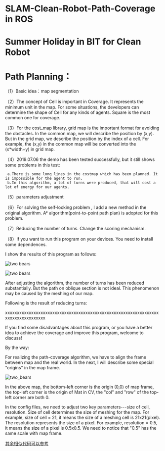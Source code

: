# SLAM-Clean-Robot-Path-Coverage in ROS
# Summer Holiday in BIT for Clean Robot


# Path Planning：

（1）Basic idea：map segmentation

（2）The concept of Cell is important in Coverage. It represents the minimum unit in the map. For some situations, the developers can determine the shape of Cell for any kinds of agents. Square is the most common one for coverage.

（3）For the cost_map library, grid map is the important format for avoiding the obstacles. In the common map, we will describe the position by (x,y). But in the grid map, we describe the position by the index of a cell. For example, the (x,y) in the common map will be converted into the (x*width+y) in grid map.

（4）2019.07.06 the demo has been tested successfully, but it still shows some problems in this test:

     a.There is some long lines in the costmap which has been planned. It is impossible for the agent to run.
     b.In this algorithm, a lot of turns were produced, that will cost a lot of energy for our agents.

（5）parameters adjustment

（6）For solving the self-locking problem , I add a new method in the original algorithm. A* algorithm(point-to-point path plan) is adopted for this problem.

（7）Reducing the number of turns. Change the scoring mechanism.

（8）If you want to run this program on your devices. You need to install some dependences. 

I show the results of this program as follows:

![two bears](https://github.com/hjr553199215/SLAM-Clean-Robot-Path-Coverage/blob/master/path_29.png)

![two bears](https://github.com/hjr553199215/SLAM-Clean-Robot-Path-Coverage/blob/master/path_coverage.png)

After adjusting the algorithm, the number of turns has been reduced substantially. But the path on oblique section is not ideal. This phenomenon may be caused by the meshing of our map.

Following is the result of reducing turns:

xxxxxxxxxxxxxxxxxxxxxxxxxxxxxxxxxxxxxxxxxxxxxxxxxxxxxxxxxxxxxxxxxxxxxxxxxxxxxxxxxx

If you find some disadvantages about this program, or you have a better idea to achieve the coverage and improve this program, welcome to discuss!

By the way:

For realizing the path-coverage algorithm, we have to align the frame between map and the real world. In the next, I will describe some special "origins" in the map frame.

![two_bears](https://github.com/hjr553199215/SLAM-Clean-Robot-Path-Coverage-in-ROS/blob/master/path_origin.png)

In the above map, the bottom-left corner is the origin (0,0) of map frame, the top-left corner is the origin of Mat in  CV, the "col" and "row" of the top-left corner are both 0.

In the config files, we need to adjust two key parameters---size of cell, resolution. Size of cell determines the size of meshing for the map. For example, size of cell = 21, it means the size of a meshing cell is 21x21(pixel).  The resolution represents the size of a pixel. For example, resolution = 0.5, it means the size of a pixel is 0.5x0.5. We need to notice that "0.5" has the same scale with map frame.

[其余相似代码可以参考](https://github.com/peterWon/CleaningRobot)


